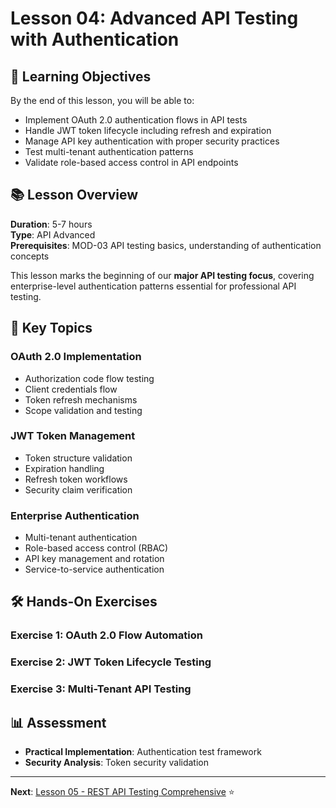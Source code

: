 # Lesson 04: Advanced API Testing with Authentication

## 🎯 Learning Objectives

By the end of this lesson, you will be able to:
- Implement OAuth 2.0 authentication flows in API tests
- Handle JWT token lifecycle including refresh and expiration
- Manage API key authentication with proper security practices
- Test multi-tenant authentication patterns
- Validate role-based access control in API endpoints

## 📚 Lesson Overview

**Duration**: 5-7 hours  
**Type**: API Advanced  
**Prerequisites**: MOD-03 API testing basics, understanding of authentication concepts

This lesson marks the beginning of our **major API testing focus**, covering enterprise-level authentication patterns essential for professional API testing.

## 🔐 Key Topics

### **OAuth 2.0 Implementation**
- Authorization code flow testing
- Client credentials flow
- Token refresh mechanisms
- Scope validation and testing

### **JWT Token Management**
- Token structure validation
- Expiration handling
- Refresh token workflows
- Security claim verification

### **Enterprise Authentication**
- Multi-tenant authentication
- Role-based access control (RBAC)
- API key management and rotation
- Service-to-service authentication

## 🛠️ Hands-On Exercises

### **Exercise 1**: OAuth 2.0 Flow Automation
### **Exercise 2**: JWT Token Lifecycle Testing
### **Exercise 3**: Multi-Tenant API Testing

## 📊 Assessment

- **Practical Implementation**: Authentication test framework
- **Security Analysis**: Token security validation

---

**Next**: [Lesson 05 - REST API Testing Comprehensive](../lesson-05-rest-api-testing-comprehensive/README.md) ⭐